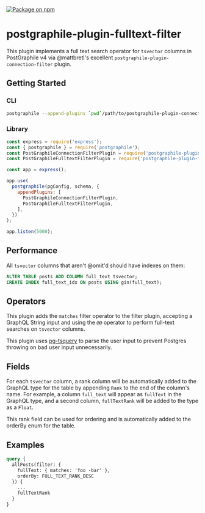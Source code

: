 [![Package on npm](https://img.shields.io/npm/v/postgraphile-plugin-fulltext-filter.svg)](https://www.npmjs.com/package/postgraphile-plugin-fulltext-filter)

# postgraphile-plugin-fulltext-filter
This plugin implements a full text search operator for `tsvector` columns in PostGraphile v4 via @mattbretl's excellent `postgraphile-plugin-connection-filter` plugin.

## Getting Started

### CLI

``` bash
postgraphile --append-plugins `pwd`/path/to/postgraphile-plugin-connection-filter/index.js `pwd`/path/to/this/plugin/src/index.js
```

### Library

``` js
const express = require('express');
const { postgraphile } = require('postgraphile');
const PostGraphileConnectionFilterPlugin = require('postgraphile-plugin-connection-filter');
const PostGraphileFulltextFilterPlugin = require('postgraphile-plugin-fulltext-filter');

const app = express();

app.use(
  postgraphile(pgConfig, schema, {
    appendPlugins: [
      PostGraphileConnectionFilterPlugin,
      PostGraphileFulltextFilterPlugin,
    ],
  })
);

app.listen(5000);
```

## Performance

All `tsvector` columns that aren't @omit'd should have indexes on them:

``` sql
ALTER TABLE posts ADD COLUMN full_text tsvector;
CREATE INDEX full_text_idx ON posts USING gin(full_text);
```

## Operators

This plugin adds the `matches` filter operator to the filter plugin, accepting
a GraphQL String input and using the `@@` operator to perform full-text searches
on `tsvector` columns.

This plugin uses [pg-tsquery](https://github.com/caub/pg-tsquery) to parse the
user input to prevent Postgres throwing on bad user input unnecessarily.

## Fields

For each `tsvector` column, a rank column will be automatically added to the 
GraphQL type for the table by appending `Rank` to the end of the column's name.
For example, a column `full_text` will appear as `fullText` in the GraphQL type,
and a second column, `fullTextRank` will be added to the type as a `Float`.

This rank field can be used for ordering and is automatically added to the orderBy
enum for the table.

## Examples

``` graphql
query {
  allPosts(filter: {
    fullText: { matches: 'foo -bar' },
    orderBy: FULL_TEXT_RANK_DESC
  }) {
    ...
    fullTextRank
  }
}
```
